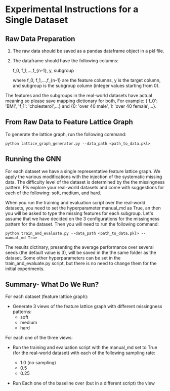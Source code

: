 
# Experimental Instructions for a Single Dataset
## Raw Data Preparation
1. The raw data should be saved as a pandas dataframe object in a pkl file.
2. The dataframe should have the following columns:

    f_0, f_1,...,f_{n-1}, y, subgroup

    where f_0, f_1,...,f_{n-1} are the feature columns, y is the target column, and subgroup is the subgroup column 
(integer values starting from 0).

The features and the subgroups in the real-world datasets have actual meaning so please save mapping dictionary for both, 
For example: {'f_0': 'BMI', 'f_1': 'cholesterol',...} and {0: 'over 40 male', 1: 'over 40 female',...}.

## From Raw Data to Feature Lattice Graph
To generate the lattice graph, run the following command:

```python lattice_graph_generator.py --data_path <path_to_data.pkl>```


## Running the GNN
For each dataset we have a single representative feature lattice graph. We apply the various modifications
with the injection of the systematic missing data. The difficulty level of the dataset is determined by the
the missingness pattern. Pls explore your real-world datasets and come with suggestions for each of the following:
soft, medium, and hard.

When you run the training and evaluation script over the real-world datasets, you need to set the 
hyperparameter manual_md as True, an then you will be asked to type the missing features  for each subgroup.
Let's assume that we have decided on the 3 configurations for the missingness pattern for the dataset.
Then you will need to run the following command:

```python train_and_evaluate.py --data_path <path_to_data.pkl> --manual_md True```

The results dictinary, presenting the average performance over several seeds (the default value 
is 3), will be saved in the the same folder as the dataset.
Some other hyperparameters can be set in the train_and_evaluate.py script, but there is
no need to change them for the initial experiments.

## Summary- What Do We Run? 
For each dataset (feature lattice graph):

- Generate 3 views of the feature lattice graph with different missingness patterns:
    - soft
    - medium
    - hard

For each one of the three views:
- Run the training and evaluation script with the manual_md set to True (for the real-world 
dataset) with each of the following sampling rate:
    - 1.0 (no sampling)
    - 0.5 
    - 0.25

- Run Each one of the baseline over (but in a different script) the view